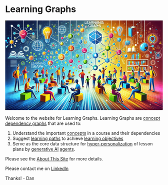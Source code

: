 # Learning Graphs

![](./img/cover-banner-image.png)

Welcome to the website for Learning Graphs.  Learning
Graphs are [concept dependency graphs](glossary.md/#concept-dependency-graph) that are used to:

1. Understand the important [concepts](glossary.md#concept) in a course and their dependencies
2. Suggest [learning paths](glossary.md#learning-path) to achieve [learning objectives](glossary.md#learning-objective)
3. Serve as the core data structure for [hyper-personalization](glossary.md#hyper-personalization) of lesson plans by [generative AI](glossary.md#generative-ai) [agents](glossary.md#agent).

Please see the [About This Site](./about.md) for more details.

Please contact me on [LinkedIn](https://www.linkedin.com/in/danmccreary/)

Thanks! - Dan

